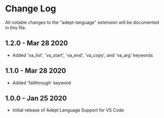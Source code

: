 # Change Log

All notable changes to the "adept-language" extension will be documented in this file.

## 1.2.0 - Mar 28 2020
- Added 'va_list', 'va_start', 'va_end', 'va_copy', and 'va_arg' keywords

## 1.1.0 - Mar 28 2020
- Added 'fallthrough' keyword

## 1.0.0 - Jan 25 2020
- Initial release of Adept Language Support for VS Code